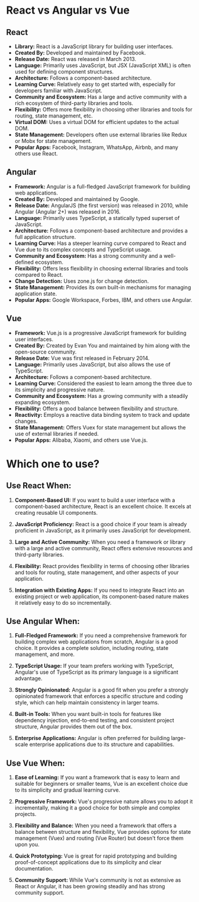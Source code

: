# React vs Angular vs Vue

## React

- **Library:** React is a JavaScript library for building user interfaces.
- **Created By:** Developed and maintained by Facebook.
- **Release Date:** React was released in March 2013.
- **Language:** Primarily uses JavaScript, but JSX (JavaScript XML) is often used for defining component structures.
- **Architecture:** Follows a component-based architecture.
- **Learning Curve:** Relatively easy to get started with, especially for developers familiar with JavaScript.
- **Community and Ecosystem:** Has a large and active community with a rich ecosystem of third-party libraries and tools.
- **Flexibility:** Offers more flexibility in choosing other libraries and tools for routing, state management, etc.
- **Virtual DOM:** Uses a virtual DOM for efficient updates to the actual DOM.
- **State Management:** Developers often use external libraries like Redux or Mobx for state management.
- **Popular Apps:** Facebook, Instagram, WhatsApp, Airbnb, and many others use React.

## Angular

- **Framework:** Angular is a full-fledged JavaScript framework for building web applications.
- **Created By:** Developed and maintained by Google.
- **Release Date:** AngularJS (the first version) was released in 2010, while Angular (Angular 2+) was released in 2016.
- **Language:** Primarily uses TypeScript, a statically typed superset of JavaScript.
- **Architecture:** Follows a component-based architecture and provides a full application structure.
- **Learning Curve:** Has a steeper learning curve compared to React and Vue due to its complex concepts and TypeScript usage.
- **Community and Ecosystem:** Has a strong community and a well-defined ecosystem.
- **Flexibility:** Offers less flexibility in choosing external libraries and tools compared to React.
- **Change Detection:** Uses zone.js for change detection.
- **State Management:** Provides its own built-in mechanisms for managing application state.
- **Popular Apps:** Google Workspace, Forbes, IBM, and others use Angular.

## Vue

- **Framework:** Vue.js is a progressive JavaScript framework for building user interfaces.
- **Created By:** Created by Evan You and maintained by him along with the open-source community.
- **Release Date:** Vue was first released in February 2014.
- **Language:** Primarily uses JavaScript, but also allows the use of TypeScript.
- **Architecture:** Follows a component-based architecture.
- **Learning Curve:** Considered the easiest to learn among the three due to its simplicity and progressive nature.
- **Community and Ecosystem:** Has a growing community with a steadily expanding ecosystem.
- **Flexibility:** Offers a good balance between flexibility and structure.
- **Reactivity:** Employs a reactive data binding system to track and update changes.
- **State Management:** Offers Vuex for state management but allows the use of external libraries if needed.
- **Popular Apps:** Alibaba, Xiaomi, and others use Vue.js.

# Which one to use?

## Use React When:

1. **Component-Based UI:** If you want to build a user interface with a component-based architecture, React is an excellent choice. It excels at creating reusable UI components.

2. **JavaScript Proficiency:** React is a good choice if your team is already proficient in JavaScript, as it primarily uses JavaScript for development.

3. **Large and Active Community:** When you need a framework or library with a large and active community, React offers extensive resources and third-party libraries.

4. **Flexibility:** React provides flexibility in terms of choosing other libraries and tools for routing, state management, and other aspects of your application.

5. **Integration with Existing Apps:** If you need to integrate React into an existing project or web application, its component-based nature makes it relatively easy to do so incrementally.

## Use Angular When:

1. **Full-Fledged Framework:** If you need a comprehensive framework for building complex web applications from scratch, Angular is a good choice. It provides a complete solution, including routing, state management, and more.

2. **TypeScript Usage:** If your team prefers working with TypeScript, Angular's use of TypeScript as its primary language is a significant advantage.

3. **Strongly Opinionated:** Angular is a good fit when you prefer a strongly opinionated framework that enforces a specific structure and coding style, which can help maintain consistency in larger teams.

4. **Built-in Tools:** When you want built-in tools for features like dependency injection, end-to-end testing, and consistent project structure, Angular provides them out of the box.

5. **Enterprise Applications:** Angular is often preferred for building large-scale enterprise applications due to its structure and capabilities.

## Use Vue When:

1. **Ease of Learning:** If you want a framework that is easy to learn and suitable for beginners or smaller teams, Vue is an excellent choice due to its simplicity and gradual learning curve.

2. **Progressive Framework:** Vue's progressive nature allows you to adopt it incrementally, making it a good choice for both simple and complex projects.

3. **Flexibility and Balance:** When you need a framework that offers a balance between structure and flexibility, Vue provides options for state management (Vuex) and routing (Vue Router) but doesn't force them upon you.

4. **Quick Prototyping:** Vue is great for rapid prototyping and building proof-of-concept applications due to its simplicity and clear documentation.

5. **Community Support:** While Vue's community is not as extensive as React or Angular, it has been growing steadily and has strong community support.

